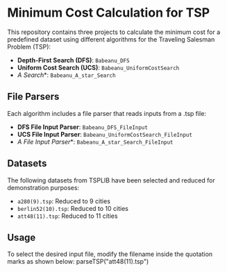 # Minimum Cost Calculation for TSP

This repository contains three projects to calculate the minimum cost for a predefined dataset using different algorithms for the Traveling Salesman Problem (TSP):

- **Depth-First Search (DFS)**: `Babeanu_DFS`
- **Uniform Cost Search (UCS)**: `Babeanu_UniformCostSearch`
- **A* Search**: `Babeanu_A_star_Search`

## File Parsers

Each algorithm includes a file parser that reads inputs from a .tsp file:
- **DFS File Input Parser**: `Babeanu_DFS_FileInput`
- **UCS File Input Parser**: `Babeanu_UniformCostSearch_FileInput`
- **A* File Input Parser**: `Babeanu_A_star_Search_FileInput`

## Datasets

The following datasets from TSPLIB have been selected and reduced for demonstration purposes:
- `a280(9).tsp`: Reduced to 9 cities
- `berlin52(10).tsp`: Reduced to 10 cities
- `att48(11).tsp`: Reduced to 11 cities

## Usage

To select the desired input file, modify the filename inside the quotation marks as shown below:
parseTSP("att48(11).tsp")
